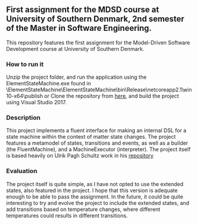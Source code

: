 ##  First assignment for the MDSD course at University of Southern Denmark, 2nd semester of the Master in Software Engineering.
This repository features the first assignment for the Model-Driven Software Development course at University of Southern Denmark.
### How to run it
Unzip the project folder, and run the application using the ElementStateMachine.exe found in <yourUnzipLocation>\ElementStateMachine\ElementStateMachine\bin\Release\netcoreapp2.1\win10-x64\publish
  or
Clone the repository from [here](https://github.com/larschristensen20/ElementStateMachine), and build the project using Visual Studio 2017.


### Description
This project implements a fluent interface for making an internal DSL for a state machine within the context of matter state changes.
The project features a metamodel of states, transitions and events, as well as a builder (the FluentMachine), and a MachineExecutor (interpreter).
The project itself is based heavily on Ulrik Pagh Schultz work in his [repository](https://github.com/ulrikpaghschultz/MDSD)

### Evaluation
The project itself is quite simple, as I have not opted to use the extended states, also featured in the project. I hope that this version is adequate enough to be able to pass the assignment. In the future, it could be quite interesting to try and evolve the project to include the extended states, and add transitions based on temperature changes, where different temperatures could results in different transitions. 

